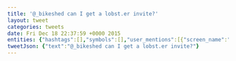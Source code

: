 ```yaml
---
title: '@_bikeshed can I get a lobst.er invite?'
layout: tweet
categories: tweets
date: Fri Dec 18 22:37:59 +0000 2015
entities: {"hashtags":[],"symbols":[],"user_mentions":[{"screen_name":"_bikeshed","name":"The Bike Shed","id":2842668827,"id_str":"2842668827","indices":[0,10]}],"urls":[]}
tweetJson: {"text":"@_bikeshed can I get a lobst.er invite?"}
---
```

